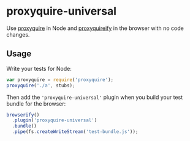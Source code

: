 proxyquire-universal
====================

Use [proxyquire](https://github.com/thlorenz/proxyquire) in Node and [proxyquireify](https://github.com/thlorenz/proxyquireify) in the browser with no code changes. 

## Usage

Write your tests for Node:

```js
var proxyquire = require('proxyquire');
proxyquire('./a', stubs);
```

Then add the `'proxyquire-universal'` plugin when you build your test bundle for the browser:

```js
browserify()
  .plugin('proxyquire-universal')
  .bundle()
  .pipe(fs.createWriteStream('test-bundle.js'));
```
